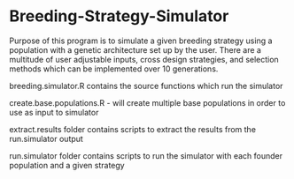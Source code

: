 # Breeding-Strategy-Simulator

Purpose of this program is to simulate a given breeding strategy using a population with a genetic architecture set up by the user.  There are a multitude of user adjustable inputs, cross design strategies, and selection methods which can be implemented over 10 generations.

breeding.simulator.R contains the source functions which run the simulator

create.base.populations.R - will create multiple base populations in order to use as input to simulator

extract.results folder contains scripts to extract the results from the run.simulator output

run.simulator folder contains scripts to run the simulator with each founder population and a given strategy
